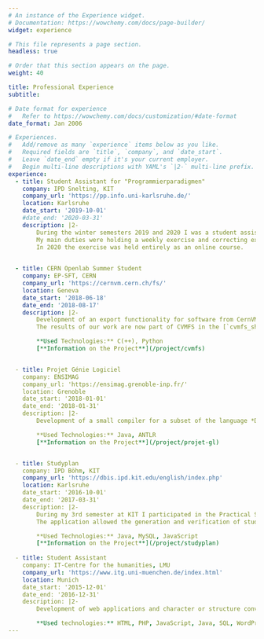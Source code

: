 ```yaml
---
# An instance of the Experience widget.
# Documentation: https://wowchemy.com/docs/page-builder/
widget: experience

# This file represents a page section.
headless: true

# Order that this section appears on the page.
weight: 40

title: Professional Experience
subtitle:

# Date format for experience
#   Refer to https://wowchemy.com/docs/customization/#date-format
date_format: Jan 2006

# Experiences.
#   Add/remove as many `experience` items below as you like.
#   Required fields are `title`, `company`, and `date_start`.
#   Leave `date_end` empty if it's your current employer.
#   Begin multi-line descriptions with YAML's `|2-` multi-line prefix.
experience:
  - title: Student Assistant for "Programmierparadigmen"
    company: IPD Snelting, KIT
    company_url: 'https://pp.info.uni-karlsruhe.de/'
    location: Karlsruhe
    date_start: '2019-10-01'
    #date_end: '2020-03-31'
    description: |2-
        During the winter semesters 2019 and 2020 I was a student assistant for the lecture on programming paradigms by Prof. Snelting at KIT.  
        My main duties were holding a weekly exercise and correcting exercise sheets.  
        In 2020 the exercise was held entirely as an online course.
        

  - title: CERN Openlab Summer Student
    company: EP-SFT, CERN
    company_url: 'https://cernvm.cern.ch/fs/'
    location: Geneva
    date_start: '2018-06-18'
    date_end: '2018-08-17'
    description: |2-
        Development of an export functionality for software from CernVM File System (CVMFS) into standalone images in cooperation with Nicholas Hazekamp, another intern in the group.
        The results of our work are now part of CVMFS in the [`cvmfs_shrinkwrap` utility](https://cvmfs.readthedocs.io/en/stable/cpt-shrinkwrap.html).

        **Used Technologies:** C(++), Python  
        [**Information on the Project**](/project/cvmfs)


  - title: Projet Génie Logiciel
    company: ENSIMAG
    company_url: 'https://ensimag.grenoble-inp.fr/'
    location: Grenoble
    date_start: '2018-01-01'
    date_end: '2018-01-31'
    description: |2-
        Development of a small compiler for a subset of the language *Deca* in a team of 5 students

        **Used Technologies:** Java, ANTLR  
        [**Information on the Project**](/project/projet-gl)


  - title: Studyplan
    company: IPD Böhm, KIT
    company_url: 'https://dbis.ipd.kit.edu/english/index.php'
    location: Karlsruhe
    date_start: '2016-10-01'
    date_end: '2017-03-31'
    description: |2-
        During my 3rd semester at KIT I participated in the Practical Software Engineering Project (PSE) in which we developed a web application with a Java based REST-API which was used by a single page JavaScript web app.
        The application allowed the generation and verification of students' curricula

        **Used Technologies:** Java, MySQL, JavaScript  
        [**Information on the Project**](/project/studyplan)
        
  - title: Student Assistant
    company: IT-Centre for the humanities, LMU
    company_url: 'https://www.itg.uni-muenchen.de/index.html'
    location: Munich
    date_start: '2015-12-01'
    date_end: '2016-12-31'
    description: |2-
        Development of web applications and character or structure converters for various projects of the centre including “Biblia Hebraica Transcripta”, “VerbaAlpina”, “Coptic Ostraka Online,  “Atlante linguistico digitale dell’Italia e della Svizzera meridionale”.

        **Used technologies:** HTML, PHP, JavaScript, Java, SQL, WordPress
---
```

